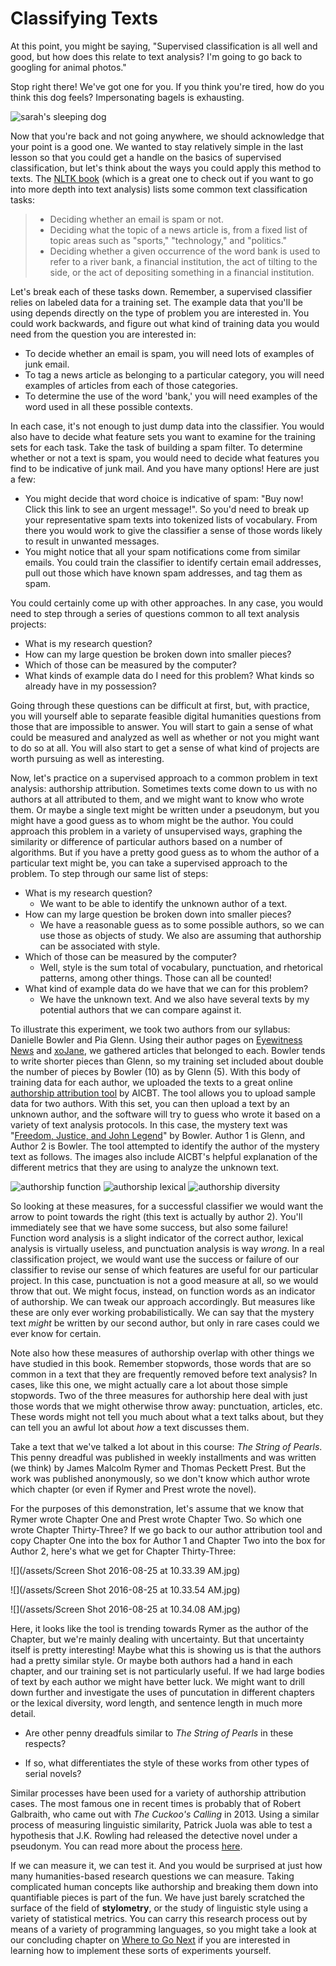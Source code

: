 # Classifying Texts

At this point, you might be saying, "Supervised classification is all well and good, but how does this relate to text analysis? I'm going to go back to googling for animal photos."

Stop right there! We've got one for you. If you think you're tired, how do you think this dog feels? Impersonating bagels is exhausting.

![sarah's sleeping dog](/assets/classifiers/sleepingstarbuck.jpg)

Now that you're back and not going anywhere, we should acknowledge that your point is a good one. We wanted to stay relatively simple in the last lesson so that you could get a handle on the basics of supervised classification, but let's think about the ways you could apply this method to texts. The [NLTK book](http://www.nltk.org/book/ch06.html) \(which is a great one to check out if you want to go into more depth into text analysis\) lists some common text classification tasks:

> * Deciding whether an email is spam or not.
> * Deciding what the topic of a news article is, from a fixed list of topic areas such as "sports," "technology," and "politics."
> * Deciding whether a given occurrence of the word bank is used to refer to a river bank, a financial institution, the act of tilting to the side, or the act of depositing something in a financial institution.

Let's break each of these tasks down. Remember, a supervised classifier relies on labeled data for a training set. The example data that you'll be using depends directly on the type of problem you are interested in. You could work backwards, and figure out what kind of training data you would need from the question you are interested in:

* To decide whether an email is spam, you will need lots of examples of junk email.
* To tag a news article as belonging to a particular category, you will need examples of articles from each of those categories.
* To determine the use of the word 'bank,' you will need examples of the word used in all these possible contexts. 

In each case, it's not enough to just dump data into the classifier. You would also have to decide what feature sets you want to examine for the training sets for each task. Take the task of building a spam filter. To determine whether or not a text is spam, you would need to decide what features you find to be indicative of junk mail. And you have many options! Here are just a few:

* You might decide that word choice is indicative of spam: "Buy now! Click this link to see an urgent message!". So you'd need to break up your representative spam texts into tokenized lists of vocabulary. From there you would work to give the classifier a sense of those words likely to result in unwanted messages.
* You might notice that all your spam notifications come from similar emails. You could train the classifier to identify certain email addresses, pull out those which have known spam addresses, and tag them as spam.

You could certainly come up with other approaches. In any case, you would need to step through a series of questions common to all text analysis projects:

* What is my research question?
* How can my large question be broken down into smaller pieces?
* Which of those can be measured by the computer?
* What kinds of example data do I need for this problem? What kinds so already have in my possession?

Going through these questions can be difficult at first, but, with practice, you will yourself able to separate feasible digital humanities questions from those that are impossible to answer. You will start to gain a sense of what could be measured and analyzed as well as whether or not you might want to do so at all. You will also start to get a sense of what kind of projects are worth pursuing as well as interesting.

Now, let's practice on a supervised approach to a common problem in text analysis: authorship attribution. Sometimes texts come down to us with no authors at all attributed to them, and we might want to know who wrote them. Or maybe a single text might be written under a pseudonym, but you might have a good guess as to whom might be the author. You could approach this problem in a variety of unsupervised ways, graphing the similarity or difference of particular authors based on a number of algorithms. But if you have a pretty good guess as to whom the author of a particular text might be, you can take a supervised approach to the problem. To step through our same list of steps:

* What is my research question?
  * We want to be able to identify the unknown author of a text.
* How can my large question be broken down into smaller pieces?
  * We have a reasonable guess as to some possible authors, so we can use those as objects of study. We also are assuming that authorship can be associated with style.
* Which of those can be measured by the computer?
  * Well, style is the sum total of vocabulary, punctuation, and rhetorical patterns, among other things. Those can all be counted!
* What kind of example data do we have that we can for this problem?
  * We have the unknown text. And we also have several texts by my potential authors that we can compare against it.

To illustrate this experiment, we took two authors from our syllabus: Danielle Bowler and Pia Glenn. Using their author pages on [Eyewitness News](http://ewn.co.za/Contributors/Danielle-Bowler) and [xoJane](http://www.xojane.com/author/pia-glenn), we gathered articles that belonged to each. Bowler tends to write shorter pieces than Glenn, so my training set included about double the number of pieces by Bowler (10) as by Glenn (5). With this body of training data for each author, we uploaded the texts to a great online [authorship attribution tool](http://aicbt.com/authorship-attribution/online-software/) by AICBT. The tool allows you to upload sample data for two authors. With this set, you can then upload a text by an unknown author, and the software will try to guess who wrote it based on a variety of text analysis protocols. In this case, the mystery text was "[Freedom, Justice, and John Legend](http://ewn.co.za/2015/02/23/OPINION-Danielle-Bowler-Freedom-justice-and-John-Legend)" by Bowler. Author 1 is Glenn, and Author 2 is Bowler. The tool attempted to identify the author of the mystery text as follows. The images also include AICBT's helpful explanation of the different metrics that they are using to analyze the unknown text.

![authorship function](/assets/classifiers/authorship-function.jpg)
![authorship lexical](/assets/classifiers/authorship-lexical.jpg)
![authorship diversity](/assets/classifiers/authorship-punctuation.jpg)

So looking at these measures, for a successful classifier we would want the arrow to point towards the right \(this text is actually by author 2\). You'll immediately see that we have some success, but also some failure! Function word analysis is a slight indicator of the correct author, lexical analysis is virtually useless, and punctuation analysis is way _wrong_. In a real classification project, we would want use the success or failure of our classifier to revise our sense of which features are useful for our particular project. In this case, punctuation is not a good measure at all, so we would throw that out. We might focus, instead, on function words as an indicator of authorship. We can tweak our approach accordingly. But measures like these are only ever working probabilistically. We can say that the mystery text _might_ be written by our second author, but only in rare cases could we ever know for certain.

Note also how these measures of authorship overlap with other things we have studied in this book. Remember stopwords, those words that are so common in a text that they are frequently removed before text analysis? In cases, like this one, we might actually care a lot about those simple stopwords. Two of the three measures for authorship here deal with just those words that we might otherwise throw away: punctuation, articles, etc. These words might not tell you much about what a text talks about, but they can tell you an awful lot about _how_ a text discusses them. 

Take a text that we've talked a lot about in this course: _The String of Pearls_. This penny dreadful was published in weekly installments and was written \(we think\) by James Malcolm Rymer and Thomas Peckett Prest. But the work was published anonymously, so we don't know which author wrote which chapter \(or even if Rymer and Prest wrote the novel\).

For the purposes of this demonstration, let's assume that we know that Rymer wrote Chapter One and Prest wrote Chapter Two. So which one wrote Chapter Thirty-Three? If we go back to our author attribution tool and copy Chapter One into the box for Author 1 and Chapter Two into the box for Author 2, here's what we get for Chapter Thirty-Three:

![](/assets/Screen Shot 2016-08-25 at 10.33.39 AM.jpg)

![](/assets/Screen Shot 2016-08-25 at 10.33.54 AM.jpg)

![](/assets/Screen Shot 2016-08-25 at 10.34.08 AM.jpg)

Here, it looks like the tool is trending towards Rymer as the author of the Chapter, but we're mainly dealing with uncertainty. But that uncertainty itself is pretty interesting! Maybe what this is showing us is that the authors had a pretty similar style. Or maybe both authors had a hand in each chapter, and our training set is not particularly useful. If we had large bodies of text by each author we might have better luck. We might want to drill down further and investigate the uses of puncutation in different chapters or the lexical diversity, word length, and sentence length in much more detail.

* Are other penny dreadfuls similar to _The String of Pearls_ in these respects?
 
* If so, what differentiates the style of these works from other types of serial novels?

Similar processes have been used for a variety of authorship attribution cases. The most famous one in recent times is probably that of Robert Galbraith, who came out with _The Cuckoo's Calling_ in 2013. Using a similar process of measuring linguistic similarity, Patrick Juola was able to test a hypothesis that J.K. Rowling had released the detective novel under a pseudonym. You can read more about the process [here](http://www.scientificamerican.com/article/how-a-computer-program-helped-show-jk-rowling-write-a-cuckoos-calling/).

If we can measure it, we can test it. And you would be surprised at just how many humanities-based research questions we can measure. Taking complicated human concepts like authorship and breaking them down into quantifiable pieces is part of the fun. We have just barely scratched the surface of the field of **stylometry**, or the study of linguistic style using a variety of statistical metrics. You can carry this research process out by means of a variety of programming languages, so you might take a look at our concluding chapter on [Where to Go Next](/conclusion/where-to-go.md) if you are interested in learning how to implement these sorts of experiments yourself.

